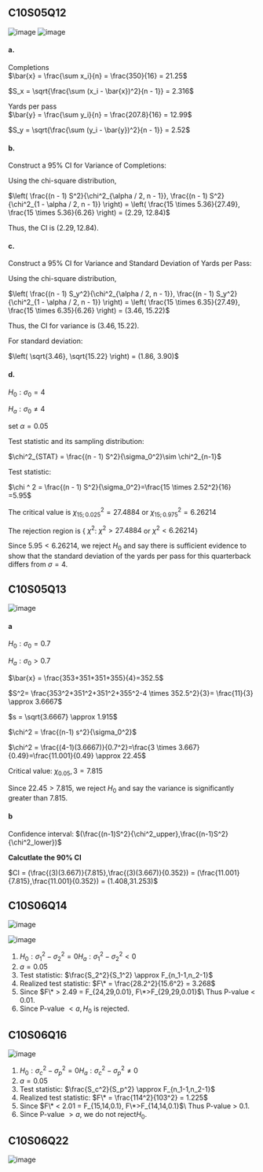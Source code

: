 ## C10S05Q12
![image](https://github.com/user-attachments/assets/8a3b763e-b5cc-49d5-b076-a7c732ab6004)
![image](https://github.com/user-attachments/assets/f7d92974-7d23-4f09-bdf3-a5a9e90a0a84)
#### a.
Completions\
$\bar{x} = \frac{\sum x_i}{n} = \frac{350}{16} = 21.25$

$S_x = \sqrt{\frac{\sum (x_i - \bar{x})^2}{n - 1}} = 2.316$

Yards per pass\
$\bar{y} = \frac{\sum y_i}{n} = \frac{207.8}{16} = 12.99$

$S_y = \sqrt{\frac{\sum (y_i - \bar{y})^2}{n - 1}} = 2.52$

#### b.

Construct a 95% CI for Variance of Completions:

Using the chi-square distribution,

$\left( \frac{(n - 1) S^2}{\chi^2_{\alpha / 2, n - 1}}, \frac{(n - 1) S^2}{\chi^2_{1 - \alpha / 2, n - 1}} \right) = \left( \frac{15 \times 5.36}{27.49}, \frac{15 \times 5.36}{6.26} \right) = (2.29, 12.84)$

Thus, the CI is $(2.29, 12.84)$.

#### c. 

Construct a 95% CI for Variance and Standard Deviation of Yards per Pass:

Using the chi-square distribution,

$\left( \frac{(n - 1) S_y^2}{\chi^2_{\alpha / 2, n - 1}}, \frac{(n - 1) S_y^2}{\chi^2_{1 - \alpha / 2, n - 1}} \right) = \left( \frac{15 \times 6.35}{27.49}, \frac{15 \times 6.35}{6.26} \right) = (3.46, 15.22)$

Thus, the CI for variance is $(3.46, 15.22)$.

For standard deviation:

$\left( \sqrt{3.46}, \sqrt{15.22} \right) = (1.86, 3.90)$

#### d.
$H_0: \sigma_0 = 4$

$H_a: \sigma_0 \neq 4$

$\text{set } \alpha = 0.05$

Test statistic and its sampling distribution:

$\chi^2_{STAT} = \frac{(n - 1) S^2}{\sigma_0^2}\sim \chi^2_{n-1}$

Test statistic:

$\chi ^ 2 = \frac{(n - 1) S^2}{\sigma_0^2}=\frac{15 \times 2.52^2}{16} =5.95$

The critical value is $\chi_{15;0.025}^2 = 27.4884$ or $\chi_{15;0.975}^2 = 6.26214$

The rejection region is { $\chi^2$: $\chi^2>27.4884$ or $\chi^2 < 6.26214$}

Since $5.95<6.26214$, we reject $H_0$ and say there is sufficient evidence to show that the standard deviation of the yards per pass for this quarterback differs from $\sigma = 4$.

## C10S05Q13
![image](https://github.com/user-attachments/assets/66c7696a-15cd-4f30-ae1f-d3d13275a48b)
#### a

$H_0: \sigma_0 = 0.7$

$H_a: \sigma_0 > 0.7$

$\bar{x} = \frac{353+351+351+355}{4}=352.5$

$S^2= \frac{353^2+351^2+351^2+355^2-4 \times 352.5^2}{3}= \frac{11}{3} \approx 3.6667$

$s = \sqrt{3.6667} \approx 1.915$

$\chi^2 = \frac{(n-1) s^2}{\sigma_0^2}$  

$\chi^2 = \frac{(4-1)(3.6667)}{0.7^2}=\frac{3 \times 3.667}{0.49}=\frac{11.001}{0.49} \approx 22.45$

Critical value: $\chi_0.05,3 =7.815$

Since $22.45 > 7.815$, we reject $H_0$ and say the variance is significantly greater than 7.815.

#### b

Confidence interval: $(\frac{(n-1)S^2}{\chi^2_upper},\frac{(n-1)S^2}{\chi^2_lower})$

**Calcutlate the 90% CI**

$CI = (\frac{(3)(3.667)}{7.815},\frac{(3)(3.667)}{0.352}) = (\frac{11.001}{7.815},\frac{11.001}{0.352}) = (1.408,31.253)$


## C10S06Q14
![image](https://github.com/user-attachments/assets/618c6142-0194-4b39-b807-8555b2291d5c)

![image](https://github.com/user-attachments/assets/8950149f-7f78-4aca-8eb1-7c6ac493ad7b)

1. $H_0: \sigma_1^2-\sigma_2^2 = 0 H_a: \sigma_1^2-\sigma_2^2 < 0$
2. $a=0.05$
3. Test statistic: $\frac{S_2^2}{S_1^2} \approx F_{n_1-1,n_2-1}$
4. Realized test statistic: $F\* = \frac{28.2^2}{15.6^2} = 3.268$
5. Since $F\* > 2.49 = F_{24,29,0.01}, F\*>F_{29,29,0.01}$\ Thus P-value < 0.01.
6. Since P-value $< a, H_0$ is rejected.
## C10S06Q16
![image](https://github.com/user-attachments/assets/a2049937-93ba-487d-8ff2-83a5651f83df)

1. $H_0: \sigma_c^2-\sigma_p^2 = 0 H_a: \sigma_c^2-\sigma_p^2 \neq 0$
2. $a=0.05$
3. Test statistic: $\frac{S_c^2}{S_p^2} \approx F_{n_1-1,n_2-1}$
4. Realized test statistic: $F\* = \frac{114^2}{103^2} = 1.225$
5. Since $F\* < 2.01 = F_{15,14,0.1}, F\*>F_{14,14,0.1}$\ Thus P-value > 0.1.
6. Since P-value $> a$, we do not reject$H_0$.

## C10S06Q22
![image](https://github.com/user-attachments/assets/698ff020-856c-4f34-a82c-2a225be23bc4)
